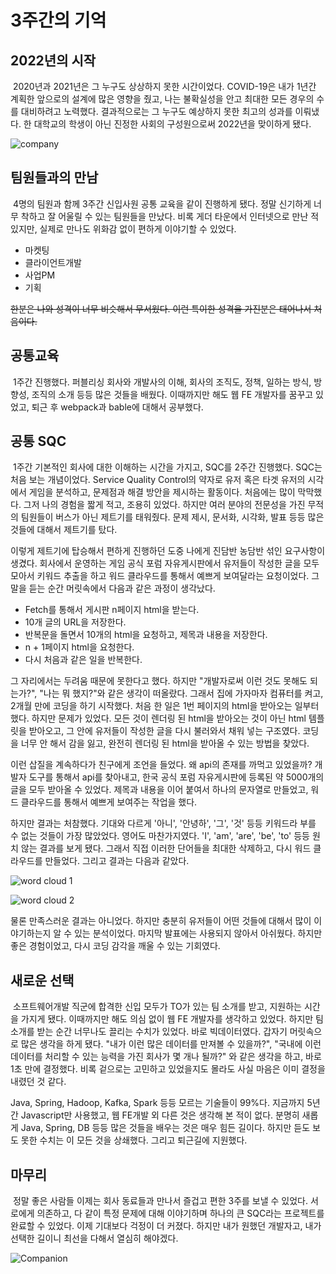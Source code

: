 # 3주간의 기억

## 2022년의 시작

&nbsp;2020년과 2021년은 그 누구도 상상하지 못한 시간이었다. COVID-19은 내가 1년간 계획한 앞으로의 설계에 많은 영향을 줬고, 나는 불확실성을 안고 최대한 모든 경우의 수를 대비하려고 노력했다. 결과적으로는 그 누구도 예상하지 못한 최고의 성과를 이뤄냈다. 한 대학교의 학생이 아닌 진정한 사회의 구성원으로써 2022년을 맞이하게 됐다.

![company](https://user-images.githubusercontent.com/22635168/150542609-076a0904-2c92-4121-bc9f-21c5c20c4413.jpg)

## 팀원들과의 만남

&nbsp;4명의 팀원과 함께 3주간 신입사원 공통 교육을 같이 진행하게 됐다. 정말 신기하게 너무 착하고 잘 어울릴 수 있는 팀원들을 만났다. 비록 게더 타운에서 인터넷으로 만난 적 있지만, 실제로 만나도 위화감 없이 편하게 이야기할 수 있었다.

- 마켓팅
- 클라이언트개발
- 사업PM
- 기획

~~한분은 나와 성격이 너무 비슷해서 무서웠다. 이런 특이한 성격을 가진분은 태어나서 처음이다.~~

## 공통교육

&nbsp;1주간 진행했다. 퍼블리싱 회사와 개발사의 이해, 회사의 조직도, 정책, 일하는 방식, 방향성, 조직의 소개 등등 많은 것들을 배웠다. 이때까지만 해도 웹 FE 개발자를 꿈꾸고 있었고, 퇴근 후 webpack과 bable에 대해서 공부했다.

## 공통 SQC

&nbsp;1주간 기본적인 회사에 대한 이해하는 시간을 가지고, SQC를 2주간 진행했다. SQC는 처음 보는 개념이었다. Service Quality Control의 약자로 유저 혹은 타겟 유저의 시각에서 게임을 분석하고, 문제점과 해결 방안을 제시하는 활동이다. 처음에는 많이 막막했다. 그저 나의 경험을 짧게 적고, 조용히 있었다. 하지만 여러 분야의 전문성을 가진 무적의 팀원들이 버스가 아닌 제트기를 태워줬다. 문제 제시, 문서화, 시각화, 발표 등등 많은 것들에 대해서 제트기를 탔다.

이렇게 제트기에 탑승해서 편하게 진행하던 도중 나에게 진담반 농담반 섞인 요구사항이 생겼다. 회사에서 운영하는 게임 공식 포럼 자유게시판에서 유저들이 작성한 글을 모두 모아서 키워드 추출을 하고 워드 클라우드를 통해서 예쁘게 보여달라는 요청이었다. 그 말을 듣는 순간 머릿속에서 다음과 같은 과정이 생각났다.

- Fetch를 통해서 게시판 n페이지 html을 받는다.
- 10개 글의 URL을 저장한다.
- 반복문을 돌면서 10개의 html을 요청하고, 제목과 내용을 저장한다.
- n + 1페이지 html을 요청한다.
- 다시 처음과 같은 일을 반복한다.

그 자리에서는 두려움 때문에 못한다고 했다. 하지만 "개발자로써 이런 것도 못해도 되는가?", "나는 뭐 했지?"와 같은 생각이 떠올랐다. 그래서 집에 가자마자 컴퓨터를 켜고, 2개월 만에 코딩을 하기 시작했다. 처음 한 일은 1번 페이지의 html을 받아오는 일부터 했다. 하지만 문제가 있었다. 모든 것이 렌더링 된 html을 받아오는 것이 아닌 html 템플릿을 받아오고, 그 안에 유저들이 작성한 글을 다시 불러와서 채워 넣는 구조였다. 코딩을 너무 안 해서 감을 잃고, 완전히 렌더링 된 html을 받아올 수 있는 방법을 찾았다.

이런 삽질을 계속하다가 친구에게 조언을 들었다. 왜 api의 존재를 까먹고 있었을까? 개발자 도구를 통해서 api를 찾아내고, 한국 공식 포럼 자유게시판에 등록된 약 5000개의 글을 모두 받아올 수 있었다. 제목과 내용을 이어 붙여서 하나의 문자열로 만들었고, 워드 클라우드를 통해서 예쁘게 보여주는 작업을 했다.

하지만 결과는 처참했다. 기대와 다르게 '아니', '안녕하', '그', '것' 등등 키워드라 부를 수 없는 것들이 가장 많았었다. 영어도 마찬가지였다. 'I', 'am', 'are', 'be', 'to' 등등 원치 않는 결과를 보게 됐다. 그래서 직접 이러한 단어들을 최대한 삭제하고, 다시 워드 클라우드를 만들었다. 그리고 결과는 다음과 같았다.

![word cloud 1](https://user-images.githubusercontent.com/22635168/150551740-9d7c86af-f0df-40ae-87ab-c7d93d4648b9.png)

![word cloud 2](https://user-images.githubusercontent.com/22635168/150551761-336df50d-6974-496d-9e1e-0ae28267340d.png)

물론 만족스러운 결과는 아니었다. 하지만 충분히 유저들이 어떤 것들에 대해서 많이 이야기하는지 알 수 있는 분석이었다. 마지막 발표에는 사용되지 않아서 아쉬웠다. 하지만 좋은 경험이었고, 다시 코딩 감각을 깨울 수 있는 기회였다.

## 새로운 선택

&nbsp;소프트웨어개발 직군에 합격한 신입 모두가 TO가 있는 팀 소개를 받고, 지원하는 시간을 가지게 됐다. 이때까지만 해도 의심 없이 웹 FE 개발자를 생각하고 있었다. 하지만 팀 소개를 받는 순간 너무나도 끌리는 수치가 있었다. 바로 빅데이터였다. 갑자기 머릿속으로 많은 생각을 하게 됐다. "내가 이런 많은 데이터를 만져볼 수 있을까?", "국내에 이런 데이터를 처리할 수 있는 능력을 가진 회사가 몇 개나 될까?" 와 같은 생각을 하고, 바로 1초 만에 결정했다. 비록 겉으로는 고민하고 있었을지도 몰라도 사실 마음은 이미 결정을 내렸던 것 같다.

Java, Spring, Hadoop, Kafka, Spark 등등 모르는 기술들이 99%다. 지금까지 5년간 Javascript만 사용했고, 웹 FE개발 외 다른 것은 생각해 본 적이 없다. 분명히 새롭게 Java, Spring, DB 등등 많은 것들을 배우는 것은 매우 힘든 길이다. 하지만 듣도 보도 못한 수치는 이 모든 것을 상쇄했다. 그리고 퇴근길에 지원했다.

## 마무리

&nbsp;정말 좋은 사람들 이제는 회사 동료들과 만나서 즐겁고 편한 3주를 보낼 수 있었다. 서로에게 의존하고, 다 같이 특정 문제에 대해 이야기하며 하나의 큰 SQC라는 프로젝트를 완료할 수 있었다. 이제 기대보다 걱정이 더 커졌다. 하지만 내가 원했던 개발자고, 내가 선택한 길이니 최선을 다해서 열심히 해야겠다.

![Companion](https://user-images.githubusercontent.com/22635168/150557458-12e02a17-f2fc-47fb-a6ae-9206c04ec58f.jpg)
